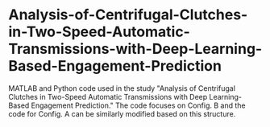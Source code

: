 # Analysis-of-Centrifugal-Clutches-in-Two-Speed-Automatic-Transmissions-with-Deep-Learning-Based-Engagement-Prediction
MATLAB and Python code used in the study "Analysis of Centrifugal Clutches in Two-Speed Automatic Transmissions with Deep Learning-Based Engagement Prediction."
The code focuses on Config. B and the code for Config. A can be similarly modified based on this structure.
